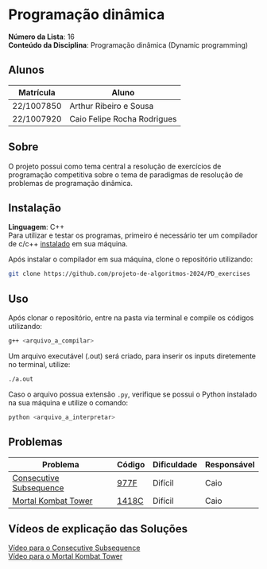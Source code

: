 # Programação dinâmica

**Número da Lista**: 16<br>
**Conteúdo da Disciplina**: Programação dinâmica (Dynamic programming)

## Alunos
|Matrícula | Aluno |
| -- | -- |
| 22/1007850 | Arthur Ribeiro e Sousa |
| 22/1007920  |  Caio Felipe Rocha Rodrigues |

## Sobre 
O projeto possui como tema central a resolução de exercícios de programação competitiva sobre o tema de paradigmas de resolução de problemas de programação dinâmica.

## Instalação 

**Linguagem**: C++<br>
Para utilizar e testar os programas, primeiro é necessário ter um compilador de c/c++ [instalado](https://www.geeksforgeeks.org/installing-mingw-tools-for-c-c-and-changing-environment-variable/) em sua máquina.

Após instalar o compilador em sua máquina, clone o repositório utilizando:

``` bash
git clone https://github.com/projeto-de-algoritmos-2024/PD_exercises
```

## Uso 

Após clonar o repositório, entre na pasta via terminal e compile os códigos utilizando:

``` bash
g++ <arquivo_a_compilar>
```

Um arquivo executável (.out) será criado, para inserir os inputs diretemente no terminal, utilize:

```bash
./a.out
```

Caso o arquivo possua extensão `.py`, verifique se possui o Python instalado na sua máquina e utilize o comando:

```bash
python <arquivo_a_interpretar>
```

## Problemas 
| Problema | Código | Dificuldade | Responsável |
| -- | -- | -- | -- |
| [Consecutive Subsequence](https://codeforces.com/contest/977/problem/F) | [977F](./977F.cpp) | Difícil | Caio | 
| [Mortal Kombat Tower](https://codeforces.com/contest/1418/problem/C) | [1418C](./1418C.cpp) | Difícil | Caio |

## Vídeos de explicação das Soluções

[Vídeo para o Consecutive Subsequence](https://youtu.be/FXRhsxFAilE)<br>
[Vídeo para o Mortal Kombat Tower](https://youtu.be/gGWyEHaPcz4)<br>
